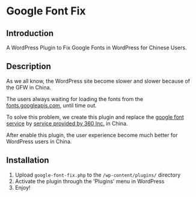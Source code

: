 Google Font Fix
===============

## Introduction

A WordPress Plugin to Fix Google Fonts in WordPress for Chinese Users.

## Description

As we all know, the WordPress site become slower and slower because of the GFW in China.

The users always waiting for loading the fonts from the [fonts.googleapis.com](http://fonts.googleapis.com), until time out.

To solve this problem, we create this plugin and replace the [google font service](http://fonts.googleapis.com) by [service provided by 360 Inc.](http://fonts.useso.com) in China.

After enable this plugin, the user experience become much better for WordPress users in China.

## Installation

1. Upload `google-font-fix.php` to the `/wp-content/plugins/` directory
2. Activate the plugin through the 'Plugins' menu in WordPress
3. Enjoy!
